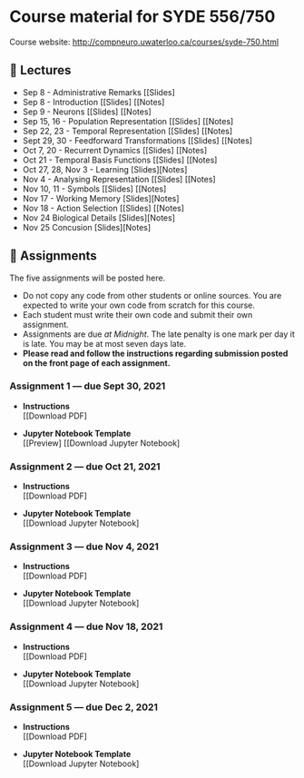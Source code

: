 # Course material for SYDE 556/750

Course website: http://compneuro.uwaterloo.ca/courses/syde-750.html

## 🎒 Lectures

- Sep 8 - Administrative Remarks [[Slides]<!--(https://github.com/tcstewar/syde556-f21/raw/master/lectures/lecture_00/syde556_lecture_00_slides.pdf)] -->
- Sep 8 - Introduction [[Slides]<!--(https://github.com/tcstewar/syde556-f21/raw/master/lectures/lecture_01/syde556_lecture_01_slides.pdf)]--> [[Notes]<!--(https://github.com/tcstewar/syde556-f21/raw/master/lectures/lecture_01/syde556_lecture_01_notes.pdf)]-->
- Sep 9 - Neurons [[Slides]<!--(https://github.com/tcstewar/syde556-f21/raw/master/lectures/lecture_02/syde556_lecture_02_slides.pdf)]--> [[Notes]<!--(https://github.com/tcstewar/syde556-f21/raw/master/lectures/lecture_02/syde556_lecture_02_notes.pdf)]-->
- Sep 15, 16 - Population Representation [[Slides]<!--(https://github.com/tcstewar/syde556-f21/raw/master/lectures/lecture_03/syde556_lecture_03_slides.pdf)]--> [[Notes]<!--(https://github.com/tcstewar/syde556-f21/raw/master/lectures/lecture_03/syde556_lecture_03_notes.pdf)]-->
- Sep 22, 23 - Temporal Representation [[Slides]<!--(https://github.com/tcstewar/syde556-f21/raw/master/lectures/lecture_04/syde556_lecture_04_slides.pdf)]--> [[Notes]<!--(https://github.com/tcstewar/syde556-f21/raw/master/lectures/lecture_04/syde556_lecture_04_notes.pdf)]-->
- Sept 29, 30 - Feedforward Transformations [[Slides]<!--(https://github.com/tcstewar/syde556-f21/raw/master/lectures/lecture_05/syde556_lecture_05_slides.pdf)]--> [[Notes]<!--(https://github.com/tcstewar/syde556-f21/raw/master/lectures/lecture_05/syde556_lecture_05_notes.pdf)]-->
- Oct 7, 20 - Recurrent Dynamics [[Slides]<!--(https://github.com/tcstewar/syde556-f21/raw/master/lectures/lecture_06/syde556_lecture_06_slides.pdf)]--> [[Notes]<!--(https://github.com/tcstewar/syde556-f21/raw/master/lectures/lecture_06/syde556_lecture_06_notes.pdf)]-->
- Oct 21 - Temporal Basis Functions [[Slides]<!--(https://github.com/tcstewar/syde556-f21/raw/master/lectures/lecture_07/syde556_lecture_07_slides.pdf)]--> [[Notes]<!--(https://github.com/tcstewar/syde556-f21/raw/master/lectures/lecture_07/syde556_lecture_07_notes.pdf)]-->
- Oct 27, 28, Nov 3 - Learning [Slides][Notes]
- Nov 4 - Analysing Representation [[Slides]<!--(https://github.com/tcstewar/syde556-f21/raw/master/lectures/lecture_09/syde556_lecture_09_slides.pdf)]--> [[Notes]<!--(https://github.com/tcstewar/syde556-f21/raw/master/lectures/lecture_09/syde556_lecture_09_notes.pdf)]-->
- Nov 10, 11 - Symbols [[Slides]<!--(https://github.com/tcstewar/syde556-f21/raw/master/lectures/lecture_10/syde556_lecture_10_slides.pdf)]--> [[Notes]<!--(https://github.com/tcstewar/syde556-f21/raw/master/lectures/lecture_10/syde556_lecture_10_notes.pdf)]-->
- Nov 17 - Working Memory [Slides][Notes]
- Nov 18 -  Action Selection [[Slides]<!--(https://github.com/tcstewar/syde556-f21/raw/master/lectures/lecture_11/syde556_lecture_11_slides.pdf)]--> [[Notes]<!--(https://github.com/tcstewar/syde556-f21/raw/master/lectures/lecture_10/syde556_lecture_10_notes.pdf)]-->
- Nov 24 Biological Details [Slides][Notes]
- Nov 25 Concusion [Slides][Notes]

## 📝 Assignments

The five assignments will be posted here.

 * Do not copy any code from other students or online sources.  You are expected to write your own code from scratch for this course.
 * Each student must write their own code and submit their own assignment.
 * Assignments are due _at Midnight_.  The late penalty is one mark per day it is late. You may be at most seven days late.
 * **Please read and follow the instructions regarding submission posted on the front page of each assignment.**
 
### Assignment 1 ― due Sept 30, 2021

-   **Instructions**  
  [[Download PDF]<!--(https://github.com/tcstewar/syde556-f21/raw/master/assignments/assignment_01/syde556_assignment_01.pdf)]-->

-   **Jupyter Notebook Template**  
  [[Preview]<!--(https://github.com/tcstewar/syde556-f21/blob/master/assignments/assignment_01/syde556_assignment_01_template.ipynb)]-->
  [[Download Jupyter Notebook]<!--(https://github.com/tcstewar/syde556-f21/raw/master/assignments/assignment_01/syde556_assignment_01_template.ipynb)]-->


### Assignment 2 ― due Oct 21, 2021

-   **Instructions**  
  [[Download PDF]<!--(https://github.com/tcstewar/syde556-f21/raw/master/assignments/assignment_02/syde556_assignment_02.pdf)]-->

-   **Jupyter Notebook Template**  
  [[Download Jupyter Notebook]<!--(https://github.com/tcstewar/syde556-f21/raw/master/assignments/assignment_02/syde556_assignment_02_template.ipynb)]-->

### Assignment 3 ― due Nov 4, 2021

-   **Instructions**  
  [[Download PDF]<!--(https://github.com/tcstewar/syde556-f21/raw/master/assignments/assignment_03/syde556_assignment_03.pdf)]-->

-   **Jupyter Notebook Template**  
  [[Download Jupyter Notebook]<!--(https://github.com/tcstewar/syde556-f21/raw/master/assignments/assignment_03/syde556_assignment_03_template.ipynb)]-->

### Assignment 4 ― due Nov 18, 2021

-   **Instructions**  
  [[Download PDF]<!--(https://github.com/tcstewar/syde556-f21/raw/master/assignments/assignment_04/syde556_assignment_04.pdf)]-->

-   **Jupyter Notebook Template**  
  [[Download Jupyter Notebook]<!--(https://github.com/tcstewar/syde556-f21/raw/master/assignments/assignment_04/syde556_assignment_04_template.ipynb)]-->

### Assignment 5 ― due Dec 2, 2021

-   **Instructions**  
  [[Download PDF]<!--(https://github.com/tcstewar/syde556-f21/raw/master/assignments/assignment_05/syde556_assignment_05.pdf)]-->

-   **Jupyter Notebook Template**  
  [[Download Jupyter Notebook]<!--(https://github.com/tcstewar/syde556-f21/raw/master/assignments/assignment_05/syde556_assignment_05_template.ipynb)]-->
